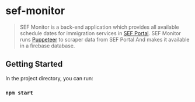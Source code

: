 # sef-monitor

> SEF Monitor is a back-end application which provides all available schedule dates for immigration services in [SEF Portal](https://www.sef.pt/). SEF Monitor runs [Puppeteer](https://github.com/GoogleChrome/puppeteer) to scraper data from SEF Portal And makes it available in a firebase database.

## Getting Started

In the project directory, you can run:

### `npm start`
